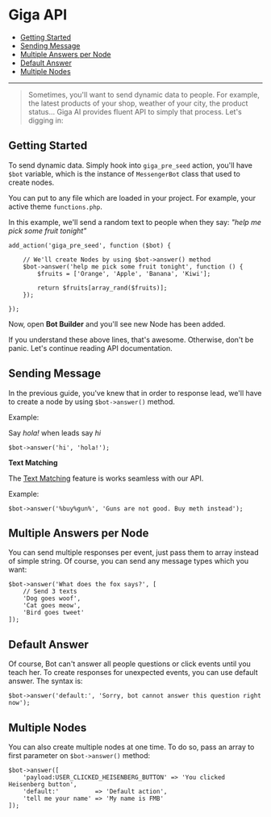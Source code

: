 # Giga API
- [Getting Started](#getting-started)
- [Sending Message](#sending-message)
- [Multiple Answers per Node](#multiple-responses)
- [Default Answer](#default-answer)
- [Multiple Nodes](#multiple-nodes)

---

> Sometimes, you'll want to send dynamic data to people. For example, the latest products of your shop, weather of your city, the product status... Giga AI provides fluent API to simply that process. Let's digging in:

<a name="getting-started"></a>
## Getting Started
To send dynamic data. Simply hook into `giga_pre_seed` action, you'll have `$bot` variable, which is the instance of `MessengerBot` class that used to create nodes.

You can put to any file which are loaded in your project. For example, your active theme `functions.php`.

In this example, we'll send a random text to people when they say: *"help me pick some fruit tonight"*

```
add_action('giga_pre_seed', function ($bot) {
    
    // We'll create Nodes by using $bot->answer() method
	$bot->answer('help me pick some fruit tonight', function () {
	    $fruits = ['Orange', 'Apple', 'Banana', 'Kiwi'];
	    
	    return $fruits[array_rand($fruits)];
	});
	
});
```

Now, open **Bot Builder** and you'll see new Node has been added.

If you understand these above lines, that's awesome. Otherwise, don't be panic. Let's continue reading API documentation.

<a name="sending-message"></a>
## Sending Message

In the previous guide, you've knew that in order to response lead, we'll have to create a node by using `$bot->answer()` method.

Example:

Say *hola!* when leads say *hi*
```
$bot->answer('hi', 'hola!');
```

**Text Matching**

The [Text Matching](/docs/wordpress/text-matching) feature is works seamless with our API. 

Example:
```
$bot->answer('%buy%gun%', 'Guns are not good. Buy meth instead');
```

<a name="multiple-responses"></a>
## Multiple Answers per Node
You can send multiple responses per event, just pass them to array instead of simple string. Of course, you can send any message types which you want:

```
$bot->answer('What does the fox says?', [
    // Send 3 texts
    'Dog goes woof',
    'Cat goes meow',
    'Bird goes tweet'
]);
```

<a name="default-answer"></a>
## Default Answer
Of course, Bot can't answer all people questions or click events until you teach her. To create responses for unexpected events, you can use default answer. The syntax is:

```
$bot->answer('default:', 'Sorry, bot cannot answer this question right now');
```

<a name="multiple-nodes"></a>
## Multiple Nodes
You can also create multiple nodes at one time. To do so, pass an array to first parameter on `$bot->answer()` method:

```
$bot->answer([
    'payload:USER_CLICKED_HEISENBERG_BUTTON' => 'You clicked Heisenberg button',
    'default:'          => 'Default action',
    'tell me your name' => 'My name is FMB'
]);
```